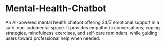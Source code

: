 # Mental-Health-Chatbot
An AI-powered mental health chatbot offering 24/7 emotional support in a safe, non-judgmental space. It provides empathetic conversations, coping strategies, mindfulness exercises, and self-care reminders, while guiding users toward professional help when needed.
